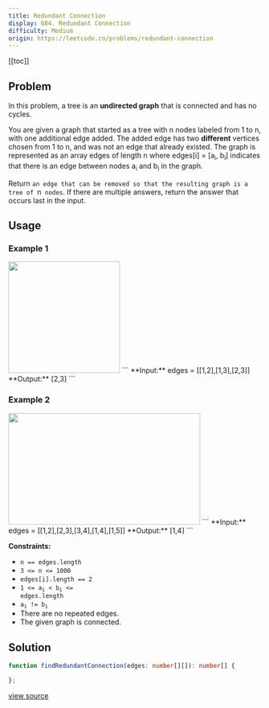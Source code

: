 ```yaml
---
title: Redundant Connection
display: 684. Redundant Connection
difficulty: Medium
origin: https://leetcode.cn/problems/redundant-connection
---
```


[[toc]]

## Problem

In this problem, a tree is an **undirected graph** that is connected and has no cycles.

You are given a graph that started as a tree with n nodes labeled from 1 to n, with one additional edge added. The added edge has two **different** vertices chosen from 1 to n, and was not an edge that already existed. The graph is represented as an array edges of length n where edges[i] = [a<sub>i</sub>, b<sub>i</sub>] indicates that there is an edge between nodes a<sub>i</sub> and b<sub>i</sub> in the graph.

Return `an edge that can be removed so that the resulting graph is a tree of `n` nodes`. If there are multiple answers, return the answer that occurs last in the input.

 ## Usage

### Example 1
<img alt="" src="https://assets.leetcode.com/uploads/2021/05/02/reduntant1-1-graph.jpg" style="width: 222px; height: 222px;" />
```
**Input:** edges = [[1,2],[1,3],[2,3]]
**Output:** [2,3]
```

### Example 2
<img alt="" src="https://assets.leetcode.com/uploads/2021/05/02/reduntant1-2-graph.jpg" style="width: 382px; height: 222px;" />
```
**Input:** edges = [[1,2],[2,3],[3,4],[1,4],[1,5]]
**Output:** [1,4]
```

 
**Constraints:**

- <code>n == edges.length</code>
- <code>3 &lt;= n &lt;= 1000</code>
- <code>edges[i].length == 2</code>
- <code>1 &lt;= a<sub>i</sub> &lt; b<sub>i</sub> &lt;= edges.length</code>
- <code>a<sub>i</sub> != b<sub>i</sub></code>
- There are no repeated edges.
- The given graph is connected.


## Solution

```ts
function findRedundantConnection(edges: number[][]): number[] {

};
```

[view source](https://leetcode.cn/problems/redundant-connection)
